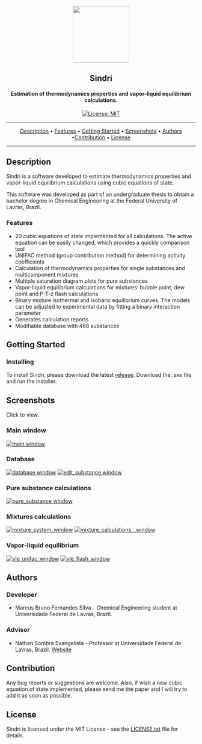 <head>
<link rel="shortcut icon" type="image/png" href="images/favicon.png">
</head>

<p align="center"><a href="https://github.com/marcusbfs/Sindri"><img src="https://raw.githubusercontent.com/marcusbfs/Sindri/master/images/main_logo.png" width="150"></a></p> 
<h2 align="center"><b>Sindri</b></h2>
<h4 align="center">Estimation of thermodynamics properties and vapor-liquid equilibrium calculations.</h4>

<p align="center" class="License-tag"><a href="https://opensource.org/licenses/MIT"><img src="https://img.shields.io/badge/License-MIT-yellow.svg" alt="License: MIT" /></a></p>

<hr>
<p align="center"><a href="#description">Description</a> &bull; <a href="#features">Features</a> &bull; <a href="#getting-started">Getting Started</a> &bull; <a href="#screenshots">Screenshots</a> &bull;
<a href="#authors">Authors</a> &bull;<a href="#contribution">Contribution</a> &bull; <a href="#license">License</a></p>
<hr>

## Description

Sindri is a software developed to estimate thermodynamics properties and vapor-liquid equilibrium calculations using cubic equations of state.

This software was developed as part of an undergraduate thesis to obtain a bachelor degree in Chemical Engineering at the Federal University of Lavras, Brazil.

### Features

- 20 cubic equations of state implemented for all calculations. The active equation 
can be easily changed, which provides a quickly comparison tool
- UNIFAC method (group contribution method) for determining activity coefficients
- Calculation of thermodynamics properties for single substances and multicomponent mixtures
- Multiple saturation diagram plots for pure substances
- Vapor-liquid equilibrium calculations for mixtures: bubble point, dew point and P-T-z flash calculations
- Binary mixture isothermal and isobaric equilibrium curves. The models can be adjusted to
experimental data by fitting a binary interaction parameter
- Generates calculation reports
- Modifiable database with 468 substances

## Getting Started

### Installing

To install Sindri, please download the latest [release](https://github.com/marcusbfs/Sindri/releases).
Download the *.exe* file and run the installer.

## Screenshots

Click to view.

### Main window
[![main window](https://raw.githubusercontent.com/marcusbfs/Sindri/master/Sindri_data/GUI_screenshots/main_window.PNG)](https://raw.githubusercontent.com/marcusbfs/Sindri/master/Sindri_data/GUI_screenshots/main_window.PNG)

### Database
[![database window](https://raw.githubusercontent.com/marcusbfs/Sindri/master/Sindri_data/GUI_screenshots/database_window.PNG)](https://raw.githubusercontent.com/marcusbfs/Sindri/master/Sindri_data/GUI_screenshots/database_window.PNG)
[![edit_substance window](https://raw.githubusercontent.com/marcusbfs/Sindri/master/Sindri_data/GUI_screenshots/edit_substance_methane.PNG)](https://raw.githubusercontent.com/marcusbfs/Sindri/master/Sindri_data/GUI_screenshots/edit_substance_methane.PNG)

### Pure substance calculations
[![pure_substance window](https://raw.githubusercontent.com/marcusbfs/Sindri/master/Sindri_data/GUI_screenshots/pure_substance_acetone.PNG)](https://raw.githubusercontent.com/marcusbfs/Sindri/master/Sindri_data/GUI_screenshots/pure_substance_acetone.PNG)

### Mixtures calculations
[![mixture_system_window](https://raw.githubusercontent.com/marcusbfs/Sindri/master/Sindri_data/GUI_screenshots/mixture_ternary_system.PNG)](https://raw.githubusercontent.com/marcusbfs/Sindri/master/Sindri_data/GUI_screenshots/mixture_ternary_system.PNG)
[![mixture_calculations__window](https://raw.githubusercontent.com/marcusbfs/Sindri/master/Sindri_data/GUI_screenshots/mixture_ternary_calculations.PNG)](https://raw.githubusercontent.com/marcusbfs/Sindri/master/Sindri_data/GUI_screenshots/mixture_ternary_calculations.PNG)

### Vapor-liquid equilibrium
[![vle_unifac_window](https://raw.githubusercontent.com/marcusbfs/Sindri/master/Sindri_data/GUI_screenshots/vle_unifac.PNG)](https://raw.githubusercontent.com/marcusbfs/Sindri/master/Sindri_data/GUI_screenshots/vle_unifac.PNG)
[![vle_flash_window](https://raw.githubusercontent.com/marcusbfs/Sindri/master/Sindri_data/GUI_screenshots/vle_flash.PNG)](https://raw.githubusercontent.com/marcusbfs/Sindri/master/Sindri_data/GUI_screenshots/vle_flash.PNG)

## Authors

### Developer
- Marcus Bruno Fernandes Silva - Chemical Engineering student at Universidade Federal de Lavras, Brazil.

### Advisor
- Nathan Sombra Evangelista - Professor at Universidade Federal de Lavras, Brazil. [Website](https://www.nsevangelista.com/)


## Contribution

Any bug reports or suggestions are welcome. Also, if wish a new cubic equation of state
implemented, please send me the paper and I will try to add it as soon as possible.

## License

Sindri is licensed under the MIT License - see the [LICENSE.txt](https://github.com/marcusbfs/Sindri/blob/master/LICENSE.txt) file for details.

